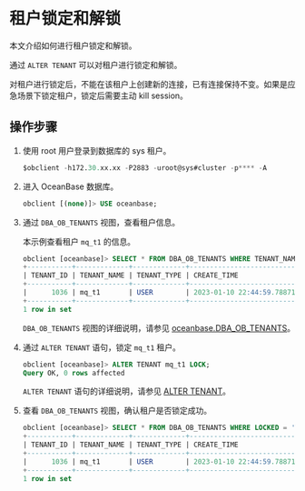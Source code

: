 # 租户锁定和解锁

本文介绍如何进行租户锁定和解锁。

通过 `ALTER TENANT` 可以对租户进行锁定和解锁。

对租户进行锁定后，不能在该租户上创建新的连接，已有连接保持不变。如果是应急场景下锁定租户，锁定后需要主动 kill session。

## 操作步骤

1. 使用 root 用户登录到数据库的 sys 租户。

    ```sql
    $obclient -h172.30.xx.xx -P2883 -uroot@sys#cluster -p**** -A
    ```

2. 进入 OceanBase 数据库。

    ```sql
    obclient [(none)]> USE oceanbase;
    ```

3. 通过 `DBA_OB_TENANTS` 视图，查看租户信息。

   本示例查看租户 `mq_t1` 的信息。

    ```sql
    obclient [oceanbase]> SELECT * FROM DBA_OB_TENANTS WHERE TENANT_NAME = 'mq_t1';
    +-----------+-------------+-------------+----------------------------+----------------------------+--------------+---------------------------------------------+-------------------+--------------------+--------+---------------+--------+
    | TENANT_ID | TENANT_NAME | TENANT_TYPE | CREATE_TIME                | MODIFY_TIME                | PRIMARY_ZONE | LOCALITY                                    | PREVIOUS_LOCALITY | COMPATIBILITY_MODE | STATUS | IN_RECYCLEBIN | LOCKED |
    +-----------+-------------+-------------+----------------------------+----------------------------+--------------+---------------------------------------------+-------------------+--------------------+--------+---------------+--------+
    |      1036 | mq_t1       | USER        | 2023-01-10 22:44:59.788717 | 2023-01-11 00:11:25.917541 | zone1,zone2  | FULL{1}@zone1, FULL{1}@zone2, FULL{1}@zone3 | NULL              | MYSQL              | NORMAL | NO            | NO     |
    +-----------+-------------+-------------+----------------------------+----------------------------+--------------+---------------------------------------------+-------------------+--------------------+--------+---------------+--------+
    1 row in set
    ```

    `DBA_OB_TENANTS` 视图的详细说明，请参见 [oceanbase.DBA_OB_TENANTS](../../../7.reference/5.system-reference/4.system-view-of-mysql-mode/2.dictionary-view-of-mysql-mode/58.oceanbase-dba_ob_tenants-of-mysql-mode.md)。

4. 通过 `ALTER TENANT` 语句，锁定 `mq_t1` 租户。

    ```sql
    obclient [oceanbase]> ALTER TENANT mq_t1 LOCK;
    Query OK, 0 rows affected
    ```

    `ALTER TENANT` 语句的详细说明，请参见 [ALTER TENANT](../../../7.reference/4.development-guide-refactoring/1.sql-syntax/1.system-tenants/5.alter-tenant.md)。

5. 查看 `DBA_OB_TENANTS` 视图，确认租户是否锁定成功。

    ```sql
    obclient [oceanbase]> SELECT * FROM DBA_OB_TENANTS WHERE LOCKED = 'YES';
    +-----------+-------------+-------------+----------------------------+----------------------------+--------------+---------------------------------------------+-------------------+--------------------+--------+---------------+--------+
    | TENANT_ID | TENANT_NAME | TENANT_TYPE | CREATE_TIME                | MODIFY_TIME                | PRIMARY_ZONE | LOCALITY                                    | PREVIOUS_LOCALITY | COMPATIBILITY_MODE | STATUS | IN_RECYCLEBIN | LOCKED |
    +-----------+-------------+-------------+----------------------------+----------------------------+--------------+---------------------------------------------+-------------------+--------------------+--------+---------------+--------+
    |      1036 | mq_t1       | USER        | 2023-01-10 22:44:59.788717 | 2023-01-11 00:19:28.618756 | zone1,zone2  | FULL{1}@zone1, FULL{1}@zone2, FULL{1}@zone3 | NULL              | MYSQL              | NORMAL | NO            | YES    |
    +-----------+-------------+-------------+----------------------------+----------------------------+--------------+---------------------------------------------+-------------------+--------------------+--------+---------------+--------+
    1 row in set
    ```

